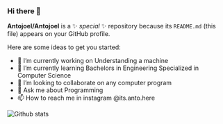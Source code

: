 ### Hi there 👋


**Antojoel/Antojoel** is a ✨ _special_ ✨ repository because its `README.md` (this file) appears on your GitHub profile.

Here are some ideas to get you started:

- 🔭 I’m currently working on Understanding a machine 
- 🌱 I’m currently learning Bachelors in Engineering Specialized in Computer Science
- 👯 I’m looking to collaborate on any computer program
- 💬 Ask me about Programming
- 📫 How to reach me in instagram @its.anto.here
<!-- - 😄 Pronouns: ...
- ⚡ Fun fact: ... -->

![Github stats](https://github-readme-stats.vercel.app/api?username=Antojoel&theme=highcontrast&show_icons=true&count_private=true)
